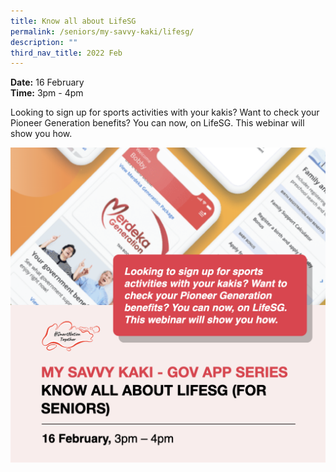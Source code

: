 ```yaml
---
title: Know all about LifeSG
permalink: /seniors/my-savvy-kaki/lifesg/
description: ""
third_nav_title: 2022 Feb
---
```

**Date:** 16 February
<br> **Time:** 3pm - 4pm

Looking to sign up for sports activities with your
kakis? Want to check your Pioneer Generation
benefits? You can now, on LifeSG. This webinar will
show you how.

![LifeSG workshop for seniors](/images/16-feb-seniors.png)